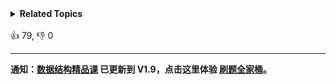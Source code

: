 <details><summary><strong>Related Topics</strong></summary>字符串 | 二分查找 | 动态规划 | 后缀数组 | 哈希函数 | 滚动哈希</details><br>

<div>👍 79, 👎 0</div>

<div id="labuladong"><hr>

**通知：[数据结构精品课](https://aep.h5.xeknow.com/s/1XJHEO) 已更新到 V1.9，点击这里体验 [刷题全家桶](https://labuladong.gitee.io/algo/images/others/%E5%85%A8%E5%AE%B6%E6%A1%B6.jpg)。**

</div>



